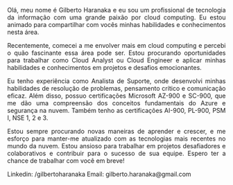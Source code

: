 <p style="text-align: justify;">
  Olá, meu nome é Gilberto Haranaka e eu sou um profissional de tecnologia da informação com uma grande paixão por cloud computing. Eu estou animado para compartilhar com vocês minhas habilidades e conhecimentos nesta área.
</p>
<p style="text-align: justify;">
  Recentemente, comecei a me envolver mais em cloud computing e percebi o quão fascinante essa área pode ser. Estou procurando oportunidades para trabalhar como Cloud Analyst ou Cloud Engineer e aplicar minhas habilidades e conhecimentos em projetos e desafios emocionantes.
</p>
<p style="text-align: justify;">
  Eu tenho experiência como Analista de Suporte, onde desenvolvi minhas habilidades de resolução de problemas, pensamento crítico e comunicação eficaz. Além disso, possuo certificações Microsoft AZ-900 e SC-900, que me dão uma compreensão dos conceitos fundamentais do Azure e segurança na nuvem. Também tenho as certificações AI-900, PL-900, PSM I, NSE 1, 2 e 3.
</p>
<p style="text-align: justify;">
  Estou sempre procurando novas maneiras de aprender e crescer, e me esforço para manter-me atualizado com as tecnologias mais recentes no mundo da nuvem. Estou ansioso para trabalhar em projetos desafiadores e colaborativos e contribuir para o sucesso de sua equipe. Espero ter a chance de trabalhar com você em breve!
</p>
<p style="text-align: justify;">
  Linkedin: /gilbertoharanaka
  Email:    gilberto.haranaka@gmail.com
</p>

<!--
**haranakag/haranakag** is a ✨ _special_ ✨ repository because its `README.md` (this file) appears on your GitHub profile.

Here are some ideas to get you started:

- 🔭 I’m currently working on ...
- 🌱 I’m currently learning ...
- 👯 I’m looking to collaborate on ...
- 🤔 I’m looking for help with ...
- 💬 Ask me about ...
- 📫 How to reach me: ...
- 😄 Pronouns: ...
- ⚡ Fun fact: ...
-->
